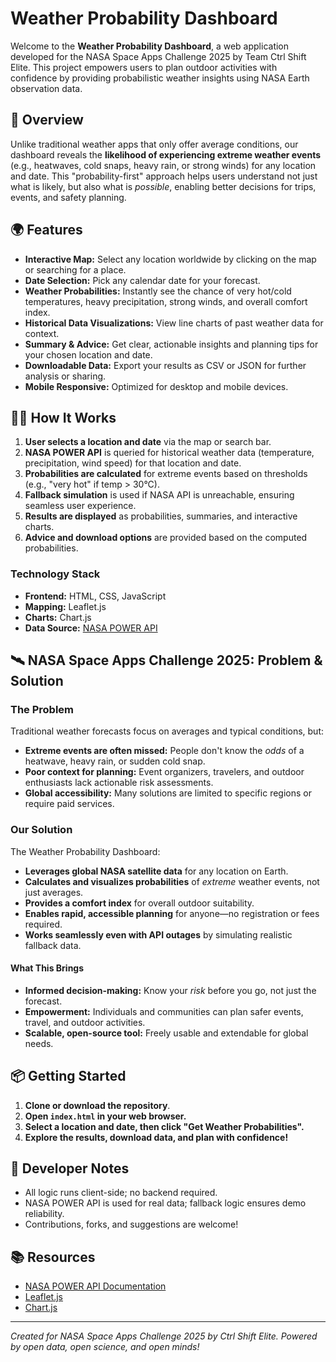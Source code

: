 # Weather Probability Dashboard

Welcome to the **Weather Probability Dashboard**, a web application developed for the NASA Space Apps Challenge 2025 by Team Ctrl Shift Elite. This project empowers users to plan outdoor activities with confidence by providing probabilistic weather insights using NASA Earth observation data.

## 🚀 Overview

Unlike traditional weather apps that only offer average conditions, our dashboard reveals the **likelihood of experiencing extreme weather events** (e.g., heatwaves, cold snaps, heavy rain, or strong winds) for any location and date. This "probability-first" approach helps users understand not just what is likely, but also what is *possible*, enabling better decisions for trips, events, and safety planning.

## 🌍 Features

- **Interactive Map:** Select any location worldwide by clicking on the map or searching for a place.
- **Date Selection:** Pick any calendar date for your forecast.
- **Weather Probabilities:** Instantly see the chance of very hot/cold temperatures, heavy precipitation, strong winds, and overall comfort index.
- **Historical Data Visualizations:** View line charts of past weather data for context.
- **Summary & Advice:** Get clear, actionable insights and planning tips for your chosen location and date.
- **Downloadable Data:** Export your results as CSV or JSON for further analysis or sharing.
- **Mobile Responsive:** Optimized for desktop and mobile devices.

## 🧑‍💻 How It Works

1. **User selects a location and date** via the map or search bar.
2. **NASA POWER API** is queried for historical weather data (temperature, precipitation, wind speed) for that location and date.
3. **Probabilities are calculated** for extreme events based on thresholds (e.g., "very hot" if temp > 30°C).
4. **Fallback simulation** is used if NASA API is unreachable, ensuring seamless user experience.
5. **Results are displayed** as probabilities, summaries, and interactive charts.
6. **Advice and download options** are provided based on the computed probabilities.

### Technology Stack

- **Frontend:** HTML, CSS, JavaScript
- **Mapping:** Leaflet.js
- **Charts:** Chart.js
- **Data Source:** [NASA POWER API](https://power.larc.nasa.gov/docs/)

## 🛰️ NASA Space Apps Challenge 2025: Problem & Solution

### The Problem

Traditional weather forecasts focus on averages and typical conditions, but:
- **Extreme events are often missed:** People don't know the *odds* of a heatwave, heavy rain, or sudden cold snap.
- **Poor context for planning:** Event organizers, travelers, and outdoor enthusiasts lack actionable risk assessments.
- **Global accessibility:** Many solutions are limited to specific regions or require paid services.

### Our Solution

The Weather Probability Dashboard:
- **Leverages global NASA satellite data** for any location on Earth.
- **Calculates and visualizes probabilities** of *extreme* weather events, not just averages.
- **Provides a comfort index** for overall outdoor suitability.
- **Enables rapid, accessible planning** for anyone—no registration or fees required.
- **Works seamlessly even with API outages** by simulating realistic fallback data.

#### What This Brings

- **Informed decision-making:** Know your *risk* before you go, not just the forecast.
- **Empowerment:** Individuals and communities can plan safer events, travel, and outdoor activities.
- **Scalable, open-source tool:** Freely usable and extendable for global needs.

## 📦 Getting Started

1. **Clone or download the repository**.
2. **Open `index.html` in your web browser.**
3. **Select a location and date, then click "Get Weather Probabilities".**
4. **Explore the results, download data, and plan with confidence!**

## 📝 Developer Notes

- All logic runs client-side; no backend required.
- NASA POWER API is used for real data; fallback logic ensures demo reliability.
- Contributions, forks, and suggestions are welcome!

## 📚 Resources

- [NASA POWER API Documentation](https://power.larc.nasa.gov/docs/)
- [Leaflet.js](https://leafletjs.com/)
- [Chart.js](https://www.chartjs.org/)

---

*Created for NASA Space Apps Challenge 2025 by Ctrl Shift Elite. Powered by open data, open science, and open minds!*